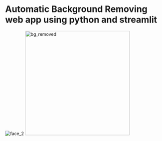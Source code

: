 # Automatic Background Removing web app using python and streamlit
![face_2](https://github.com/user-attachments/assets/4c72f17b-bf5d-48ec-a75a-867669a2bb4e) <img width="335" alt="bg_removed" src="https://github.com/user-attachments/assets/8216e4b5-62ac-4b1d-9705-f91e4c6e5879">
